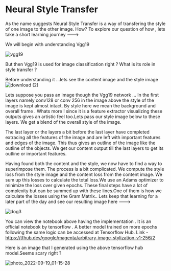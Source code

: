 # Neural Style Transfer

As the name suggests Neural Style Transfer is a way of transfering the style of one image to the other image.
How? 
To explore our question of how , lets take a short learning journey --->

We will begin with understanding Vgg19

![vgg19](https://user-images.githubusercontent.com/63863911/190919611-2f980fce-8992-41b9-a324-b3b77c424e16.PNG)

But then Vgg19 is used for image classification right ? What is its role in style transfer ?

Before understanding it ...lets see the content image and the style image
![download (2)](https://user-images.githubusercontent.com/63863911/190920274-7c6d99a1-0127-474d-9052-75637a6162f2.png)


Lets suppose you pass an image though the Vgg19 network ... In the first layers namely conv128 or conv 256 in the image above the style of the image is kept almost intact. By style here we mean the background and overall frame . Whats more ! since it is a feature extractor visualizing these outputs gives an artistic feel too.Lets pass our style image below to these layers. 
We get a blend of the overall style of the image. 

The last layer or the layers a bit before the last layer have completed extracing all the features of the image and are left with important features and edges of the image. This thus gives an outline of the image like the outline of the objects. 
We get our content output till the last layers to get its outline or important features. 


Having found both the content and the style, we now have to find a way to superimpose them.
The process is a bit complicated. We compute the style loss from the style image and the content loss from the content image. We sum up this losses to calculate the total loss.We use an Adams optimizer to minimize the loss over given epochs. These final steps have a lot of complexity but can be summed up with these lines.One of them is how we calculate the losses using the Gram Matrix.. Lets keep that learning for a later part of the day and see our resulting image here --->


![dog3](https://user-images.githubusercontent.com/63863911/190920490-870c7024-dccb-49be-b930-d506fa09c415.png)


You can view the notebook above having the implementation . It is an official notebook by tensorflow . A better model trained on more epochs following the same logic can be accessed at Tensorflow Hub. 
Link - https://tfhub.dev/google/magenta/arbitrary-image-stylization-v1-256/2

Here is an image that I generated using the above tensorflow hub model.Seems scary right ? 

![photo_2022-09-19_01-15-28](https://user-images.githubusercontent.com/63863911/190925615-60ecd510-dfaa-405e-affa-76211fb655da.jpg)

